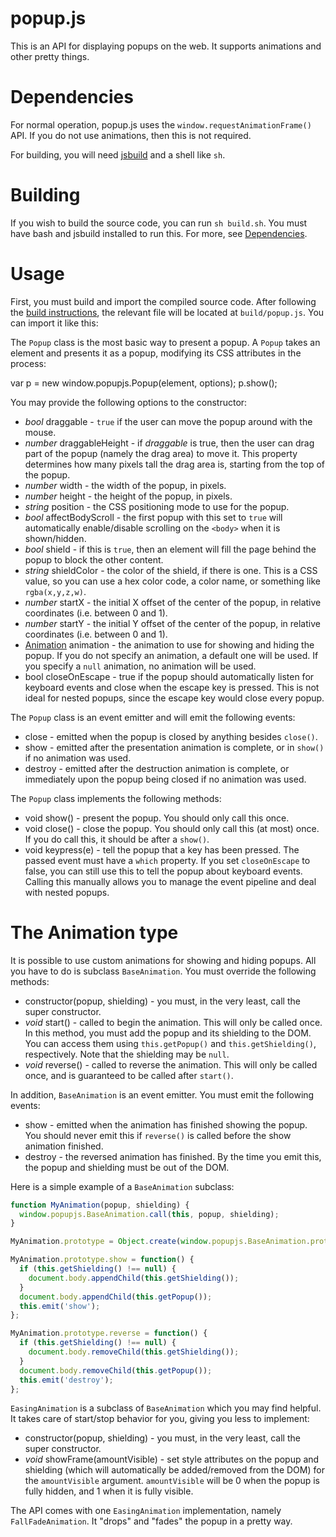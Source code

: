 # popup.js

This is an API for displaying popups on the web. It supports animations and other pretty things.

# Dependencies

For normal operation, popup.js uses the `window.requestAnimationFrame()` API. If you do not use animations, then this is not required.

For building, you will need [jsbuild](https://github.com/unixpickle/jsbuild) and a shell like `sh`.

# Building

If you wish to build the source code, you can run `sh build.sh`. You must have bash and jsbuild installed to run this. For more, see [Dependencies](#dependencies).

# Usage

First, you must build and import the compiled source code. After following the [build instructions](#building), the relevant file will be located at `build/popup.js`. You can import it like this:

  <script src="popup.js" type="text/javascript"></script>

The `Popup` class is the most basic way to present a popup. A `Popup` takes an element and presents it as a popup, modifying its CSS attributes in the process:

  var p = new window.popupjs.Popup(element, options);
  p.show();

You may provide the following options to the constructor:

 * *bool* draggable - `true` if the user can move the popup around with the mouse.
 * *number* draggableHeight - if *draggable* is true, then the user can drag part of the popup (namely the drag area) to move it. This property determines how many pixels tall the drag area is, starting from the top of the popup.
 * *number* width - the width of the popup, in pixels.
 * *number* height - the height of the popup, in pixels.
 * *string* position - the CSS positioning mode to use for the popup.
 * *bool* affectBodyScroll - the first popup with this set to `true` will automatically enable/disable scrolling on the `<body>` when it is shown/hidden.
 * *bool* shield - if this is `true`, then an element will fill the page behind the popup to block the other content.
 * *string* shieldColor - the color of the shield, if there is one. This is a CSS value, so you can use a hex color code, a color name, or something like `rgba(x,y,z,w)`.
 * *number* startX - the initial X offset of the center of the popup, in relative coordinates (i.e. between 0 and 1).
 * *number* startY - the initial Y offset of the center of the popup, in relative coordinates (i.e. between 0 and 1).
 * [Animation](#the-animation-type) animation - the animation to use for showing and hiding the popup. If you do not specify an animation, a default one will be used. If you specify a `null` animation, no animation will be used.
 * bool closeOnEscape - true if the popup should automatically listen for keyboard events and close when the escape key is pressed. This is not ideal for nested popups, since the escape key would close every popup.

The `Popup` class is an event emitter and will emit the following events:

 * close - emitted when the popup is closed by anything besides `close()`.
 * show - emitted after the presentation animation is complete, or in `show()` if no animation was used.
 * destroy - emitted after the destruction animation is complete, or immediately upon the popup being closed if no animation was used.

The `Popup` class implements the following methods:

 * void show() - present the popup. You should only call this once.
 * void close() - close the popup. You should only call this (at most) once. If you do call this, it should be after a `show()`.
 * void keypress(e) - tell the popup that a key has been pressed. The passed event must have a `which` property. If you set `closeOnEscape` to false, you can still use this to tell the popup about keyboard events. Calling this manually allows you to manage the event pipeline and deal with nested popups.

# The Animation type

It is possible to use custom animations for showing and hiding popups. All you have to do is subclass `BaseAnimation`. You must override the following methods:

 * constructor(popup, shielding) - you must, in the very least, call the super constructor.
 * *void* start() - called to begin the animation. This will only be called once. In this method, you must add the popup and its shielding to the DOM. You can access them using `this.getPopup()` and `this.getShielding()`, respectively. Note that the shielding may be `null`.
 * *void* reverse() - called to reverse the animation. This will only be called once, and is guaranteed to be called after `start()`.

In addition, `BaseAnimation` is an event emitter. You must emit the following events:

 * show - emitted when the animation has finished showing the popup. You should never emit this if `reverse()` is called before the show animation finished.
 * destroy - the reversed animation has finished. By the time you emit this, the popup and shielding must be out of the DOM.

Here is a simple example of a `BaseAnimation` subclass:

```js
function MyAnimation(popup, shielding) {
  window.popupjs.BaseAnimation.call(this, popup, shielding);
}

MyAnimation.prototype = Object.create(window.popupjs.BaseAnimation.prototype);

MyAnimation.prototype.show = function() {
  if (this.getShielding() !== null) {
    document.body.appendChild(this.getShielding());
  }
  document.body.appendChild(this.getPopup());
  this.emit('show');
};

MyAnimation.prototype.reverse = function() {
  if (this.getShielding() !== null) {
    document.body.removeChild(this.getShielding());
  }
  document.body.removeChild(this.getPopup());
  this.emit('destroy');
};
```

`EasingAnimation` is a subclass of `BaseAnimation` which you may find helpful. It takes care of start/stop behavior for you, giving you less to implement:

 * constructor(popup, shielding) - you must, in the very least, call the super constructor.
 * *void* showFrame(amountVisible) - set style attributes on the popup and shielding (which will automatically be added/removed from the DOM) for the `amountVisible` argument. `amountVisible` will be 0 when the popup is fully hidden, and 1 when it is fully visible.

The API comes with one `EasingAnimation` implementation, namely `FallFadeAnimation`. It "drops" and "fades" the popup in a pretty way.
